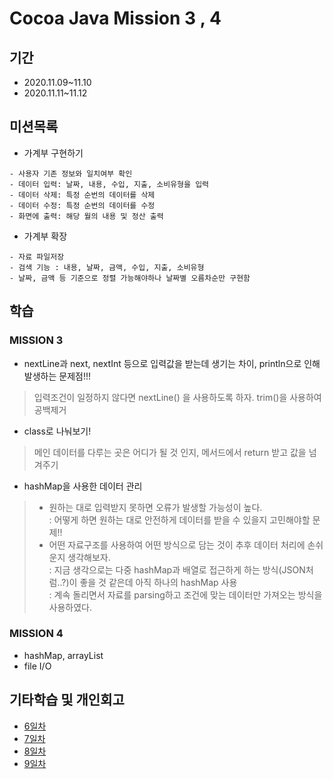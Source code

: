# Cocoa Java Mission 3 , 4

## 기간
- 2020.11.09~11.10
- 2020.11.11~11.12

## 미션목록
- 가계부 구현하기
```
- 사용자 기존 정보와 일치여부 확인
- 데이터 입력: 날짜, 내용, 수입, 지출, 소비유형을 입력
- 데이터 삭제: 특정 순번의 데이터를 삭제
- 데이터 수정: 특정 순번의 데이터를 수정
- 화면에 출력: 해당 월의 내용 및 정산 출력
```
- 가계부 확장
```
- 자료 파일저장
- 검색 기능 : 내용, 날짜, 금액, 수입, 지출, 소비유형
- 날짜, 금액 등 기준으로 정렬 가능해야하나 날짜별 오름차순만 구현함
```

## 학습

### MISSION 3
- nextLine과 next, nextInt 등으로 입력값을 받는데 생기는 차이, println으로 인해 발생하는 문제점!!!
> 입력조건이 일정하지 않다면 nextLine() 을 사용하도록 하자.
> trim()을 사용하여 공백제거
- class로 나눠보기! 
> 메인 데이터를 다루는 곳은 어디가 될 것 인지, 메서드에서 return 받고 값을 넘겨주기
- hashMap을 사용한 데이터 관리
> - 원하는 대로 입력받지 못하면 오류가 발생할 가능성이 높다.     
> : 어떻게 하면 원하는 대로 안전하게 데이터를 받을 수 있을지 고민해야할 문제!!
> - 어떤 자료구조를 사용하여 어떤 방식으로 담는 것이 추후 데이터 처리에 손쉬운지 생각해보자.     
> : 지금 생각으로는 다중 hashMap과 배열로 접근하게 하는 방식(JSON처럼..?)이 좋을 것 같은데 아직 하나의 hashMap 사용   
> : 계속 돌리면서 자료를 parsing하고 조건에 맞는 데이터만 가져오는 방식을 사용하였다.

### MISSION 4

- hashMap, arrayList
- file I/O




## 기타학습 및 개인회고
- [6일차](https://www.notion.so/6-b14b745c8f3448a49d4168b88a6a0a6c)
- [7일차](https://www.notion.so/7-c922612244514d91b7f25b30c5721dd4)
- [8일차](https://www.notion.so/8-2172c95506d04f02be62ee63e536ebb6)
- [9일차](https://www.notion.so/9-a0103c7e750c4489bb15c620e4ee8a74)